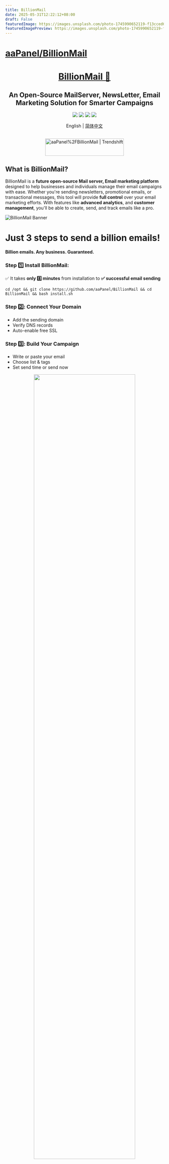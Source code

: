 ```yaml
---
title: BillionMail
date: 2025-05-31T12:22:12+08:00
draft: False
featuredImage: https://images.unsplash.com/photo-1745990652119-f13cced69b7c?ixid=M3w0NjAwMjJ8MHwxfHJhbmRvbXx8fHx8fHx8fDE3NDg2NjUzMDB8&ixlib=rb-4.1.0
featuredImagePreview: https://images.unsplash.com/photo-1745990652119-f13cced69b7c?ixid=M3w0NjAwMjJ8MHwxfHJhbmRvbXx8fHx8fHx8fDE3NDg2NjUzMDB8&ixlib=rb-4.1.0
---
```


# [aaPanel/BillionMail](https://github.com/aaPanel/BillionMail)

<div align="center">
  <a name="readme-top"></a>
  <h1><a href="https://www.billionmail.com/" target="_blank">BillionMail 📧</a></h1>


## An Open-Source MailServer, NewsLetter, Email Marketing Solution for Smarter Campaigns

[![][license-shield]][license-link] [![][docs-shield]][docs-link] [![][github-release-shield]][github-release-link] [![][github-stars-shield]][github-stars-link]

English | [简体中文](README-zh_CN.md)
</div>
<br/>

<div align="center">
<a href="https://trendshift.io/repositories/13842" target="_blank"><img src="https://trendshift.io/api/badge/repositories/13842" alt="aaPanel%2FBillionMail | Trendshift" style="width: 250px; height: 55px;" width="250" height="55"/></a>
</div>

## What is BillionMail?

BillionMail is a **future open-source Mail server, Email marketing platform** designed to help businesses and individuals manage their email campaigns with ease. Whether you're sending newsletters, promotional emails, or transactional messages, this tool will provide **full control** over your email marketing efforts. With features like **advanced analytics**, and **customer management**, you'll be able to create, send, and track emails like a pro.

![BillionMail Banner](https://www.billionmail.com/home.png?v1)

# Just 3 steps to send a billion emails!
**Billion emails. Any business. Guaranteed.**

### Step 1️⃣ Install BillionMail: 
✅ It takes **only 8️⃣ minutes** from installation to **✅ successful email sending**
```shell
cd /opt && git clone https://github.com/aaPanel/BillionMail && cd BillionMail && bash install.sh
```


### Step 2️⃣: Connect Your Domain
- Add the sending domain
- Verify DNS records
- Auto-enable free SSL


### Step 3️⃣: Build Your Campaign

- Write or paste your email
- Choose list & tags
- Set send time or send now


<div align="center">
  <a href="https://www.youtube.com/embed/UHgxZa_9jGs?si=0-f1B5hDtcWImvQv" target="_blank">
    <img src="https://img.youtube.com/vi/UHgxZa_9jGs/maxresdefault.jpg" alt="" width="80%">
    <br />
    <img src="https://www.iconfinder.com/icons/317714/download/png/16" alt="YouTube" width="16"/>
    <b>Watching on the YouTube</b>
  </a>
</div>


## Other installation methods
👉 https://www.aapanel.com/new/download.html

### One-click installation on aaPanel


**Docker**
```shell
cd /opt && git clone https://github.com/aaPanel/BillionMail && cd BillionMail && cp env_init .env && docker compose up -d || docker-compose up -d
```

## Management script
- Management help

  `bm help`

- View Login default info

  `bm default`

- Show domain DNS record

  `bm show-record`

- Update BillionMail

  `bm update`

## Live Demo
BillionMail Demo: [https://demo.billionmail.com/billionmail](https://demo.billionmail.com/billionmail)

Username: `billionmail` 

Password: `billionmail` 


## WebMail

BillionMail has integrated **RoundCube**, you can access WebMail via `/roundcube/`.

## Why BillionMail?

Most email marketing platforms are either **expensive**, **closed-source**, or **lack essential features**. BillionMail aims to be different:

✅ **Fully Open-Source** – No hidden costs, no vendor lock-in.  
📊 **Advanced Analytics** – Track email delivery, open rates, click-through rates, and more.  
📧 **Unlimited Sending** – No restrictions on the number of emails you can send.  
🎨 **Customizable Templates** – Custom professional marketing templates for reuse.
🔒 **Privacy-First** – Your data stays with you, no third-party tracking.  
🚀 **Self-Hosted** – Run it on your own server for complete control.  

## How You Can Help 🌟

BillionMail is a **community-driven project**, and we need your support to get started! Here's how you can help:

1. **Star This Repository**: Show your interest by starring this repo.  
2. **Spread the Word**: Share BillionMail with your network—developers, marketers, and open-source enthusiasts.  
3. **Share Feedback**: Let us know what features you'd like to see in BillionMail by opening an issue or joining the discussion.  
4. **Contribute**: Once development begins, we'll welcome contributions from the community. Stay tuned for updates!

---

📧 **BillionMail – The Future of Open-Source Email Marketing.**

## Issues

If you encounter any issues or have feature requests, please [open an issue](https://github.com/aaPanel/BillionMail/issues). Be sure to include:

- A clear description of the problem or request.
- Steps to reproduce the issue (if applicable).
- Screenshots or error logs (if applicable).

## Install Now:
✅It takes **only 8 minutes** from installation to **successful email sending**
```shell
cd /opt && git clone https://github.com/aaPanel/BillionMail && cd BillionMail && bash install.sh
```


**Install with Docker:** (Please install Docker and docker-compose-plugin manually, and modify .env file)
```shell
cd /opt && git clone https://github.com/aaPanel/BillionMail && cd BillionMail && cp env_init .env && docker compose up -d || docker-compose up -d
```

## License

BillionMail is licensed under the **AGPLv3 License**. This means you can:

✅ Use the software for free.  
✅ Modify and distribute the code.  
✅ Use it privately without restrictions.

See the [LICENSE](LICENSE) file for more details.

---

<!-- BillionMail official link -->
[docs-link]: https://www.billionmail.com/

<!-- BillionMail Other link-->
[license-link]: https://www.gnu.org/licenses/gpl-3.0.html
[github-release-link]: https://github.com/aaPanel/BillionMail/releases/latest
[github-stars-link]: https://github.com/aaPanel/BillionMail
[github-issues-link]: https://github.com/aaPanel/BillionMail/issues

<!-- Shield link-->
[docs-shield]: https://img.shields.io/badge/documentation-148F76
[github-release-shield]: https://img.shields.io/github/v/release/aaPanel/BillionMail
[github-stars-shield]: https://img.shields.io/github/stars/aaPanel/BillionMail?color=%231890FF&style=flat-square   
[license-shield]: https://img.shields.io/github/license/aaPanel/BillionMail
